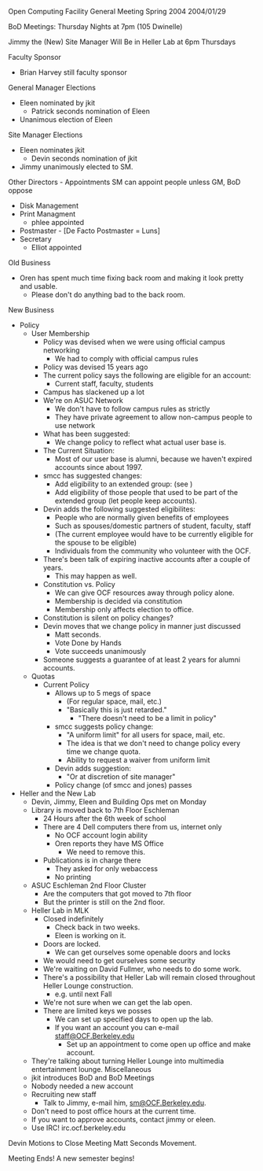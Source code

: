 Open Computing Facility 
General Meeting
Spring 2004
2004/01/29

BoD Meetings: Thursday Nights at 7pm
(105 Dwinelle)

Jimmy the (New) Site Manager Will Be in Heller Lab at 6pm Thursdays

Faculty Sponsor
- Brian Harvey still faculty sponsor

General Manager Elections
- Eleen nominated by jkit
	- Patrick seconds nomination of Eleen
- Unanimous election of Eleen

Site Manager Elections
- Eleen nominates jkit
	- Devin seconds nomination of jkit
- Jimmy unanimously elected to SM.

Other Directors - Appointments
SM can appoint people unless GM, BoD
oppose
- Disk Management
- Print Managment
	- phlee appointed
- Postmaster - [De Facto Postmaster = Luns]
- Secretary
	- Elliot appointed

Old Business
- Oren has spent much time fixing back room and making it look pretty and usable.
	- Please don't do anything bad to the back room.

New Business
- Policy
	- User Membership
		- Policy was devised when we were using official campus networking
			- We had to comply with official campus rules
		- Policy was devised 15 years ago
		- The current policy says the following are eligible for an account:
			- Current staff, faculty, students
		- Campus has slackened up a lot
		- We're on ASUC Network
			- We don't have to follow campus rules as strictly
			- They have private agreement to allow non-campus people
				to use network
		- What has been suggested:
			- We change policy to reflect what actual user base is.
		- The Current Situation:
			- Most of our user base is alumni, because we haven't
				expired accounts since about 1997.
		- smcc has suggested changes:
			- Add eligibility to an extended group: (see )
			- Add eligibility of those people that used to be part of the
				extended group (let people keep accounts).
		- Devin adds the following suggested eligibilites:
			- People who are normally given benefits of employees
			- Such as spouses/domestic partners of student, faculty, staff
			- (The current employee would have to be currently eligible
				for the spouse to be eligible)
			- Individuals from the community who volunteer with the OCF.
		- There's been talk of expiring inactive accounts after a couple of years.
			- This may happen as well.
		- Constitution vs. Policy
			- We can give OCF resources away through policy alone.
			- Membership is decided via constitution
			- Membership only affects election to office.
		- Constitution is silent on policy changes?
		- Devin moves that we change policy in manner just discussed
			- Matt seconds.
			- Vote Done by Hands
			- Vote succeeds unanimously
		- Someone suggests a guarantee of at least 2 years for alumni accounts.
	- Quotas
		- Current Policy
			- Allows up to 5 megs of space
				- (For regular space, mail, etc.)
				- "Basically this is just retarded."
					- "There doesn't need to be a limit in policy"
			- smcc suggests policy change:
				- "A uniform limit" for all users for space, mail, etc.
				- The idea is that we don't need to change policy
					every time we change quota.
				- Ability to request a waiver from uniform limit
			- Devin adds suggestion:
				- "Or at discretion of site manager"
			- Policy change (of smcc and jones) passes
- Heller and the New Lab
	- Devin, Jimmy, Eleen and Building Ops met on Monday
	- Library is moved back to 7th Floor Eschleman
		- 24 Hours after the 6th week of school
		- There are 4 Dell computers there from us,
			internet only
			- No OCF account login ability
			- Oren reports they have MS Office
				- We need to remove this.
		- Publications is in charge there
			- They asked for only webaccess
			- No printing
	- ASUC Eschleman 2nd Floor Cluster
		- Are the computers that got moved to 7th floor
		- But the printer is still on the 2nd floor.
	- Heller Lab in MLK
		- Closed indefinitely
			- Check back in two weeks.
			- Eleen is working on it.
		- Doors are locked.
			- We can get ourselves some openable doors and locks
		- We would need to get ourselves some security
		- We're waiting on David Fullmer, who needs to do some work.
		- There's a possibility that Heller Lab will remain closed
			throughout Heller Lounge construction.
			- e.g. until next Fall
		- We're not sure when we can get the lab open.	
		- There are limited keys we posses
			- We can set up specified days to open up the lab.
			- If you want an account you can e-mail staff@OCF.Berkeley.edu
				- Set up an appointment to come open up office
					and make account.
	- They're talking about turning Heller Lounge into multimedia
		entertainment lounge.
Miscellaneous
	- jkit introduces BoD and BoD Meetings
	- Nobody needed a new account
	- Recruiting new staff
		- Talk to Jimmy, e-mail him, sm@OCF.Berkeley.edu.
	- Don't need to post office hours at the current time.
	- If you want to approve accounts, contact jimmy or eleen.
	- Use IRC! irc.ocf.berkeley.edu

Devin Motions to Close Meeting
Matt Seconds Movement. 

Meeting Ends!  A new semester begins!
